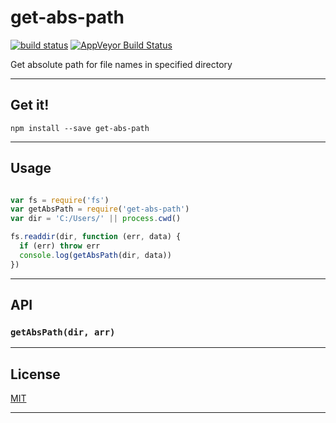 # get-abs-path

[![build status](http://img.shields.io/travis/Balou9/get-abs-path.svg?style=flat)](http://travis-ci.org/Balou9/get-abs-path) [![AppVeyor Build Status](https://ci.appveyor.com/api/projects/status/github/Balou9/get-abs-path?branch=master&svg=true)](https://ci.appveyor.com/project/Balou9/get-abs-path)

Get absolute path for file names in specified directory

***

## Get it!

```
npm install --save get-abs-path
```

***

## Usage

``` js

var fs = require('fs')
var getAbsPath = require('get-abs-path')
var dir = 'C:/Users/' || process.cwd()

fs.readdir(dir, function (err, data) {
  if (err) throw err
  console.log(getAbsPath(dir, data))
})
```
***

## API

### `getAbsPath(dir, arr)`

***

## License

[MIT](./license.md)

***
